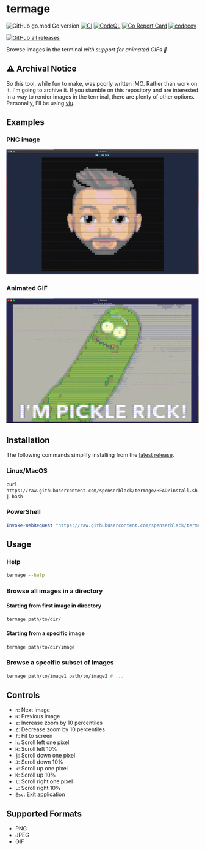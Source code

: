 # termage

![GitHub go.mod Go version](https://img.shields.io/github/go-mod/go-version/spenserblack/termage)
[![CI](https://github.com/spenserblack/termage/actions/workflows/ci.yml/badge.svg)](https://github.com/spenserblack/termage/actions/workflows/ci.yml)
[![CodeQL](https://github.com/spenserblack/termage/actions/workflows/github-code-scanning/codeql/badge.svg)](https://github.com/spenserblack/termage/actions/workflows/github-code-scanning/codeql)
[![Go Report Card](https://goreportcard.com/badge/github.com/spenserblack/termage)](https://goreportcard.com/report/github.com/spenserblack/termage)
[![codecov](https://codecov.io/gh/spenserblack/termage/branch/master/graph/badge.svg)](https://codecov.io/gh/spenserblack/termage)

[![GitHub all releases](https://img.shields.io/github/downloads/spenserblack/termage/total)][latest-release]

Browse images in the terminal *with support for animated GIFs :tada:*

## :warning: Archival Notice

So this tool, while fun to make, was poorly written IMO. Rather than work on it, I'm going to archive it. If you stumble on this repository
and are interested in a way to render images in the terminal, there are plenty of other options. Personally, I'll be using [viu](https://github.com/atanunq/viu).

## Examples

### PNG image

![Viewing a PNG image](./_resources/viewing_png.png "PNG image")

### Animated GIF

![Viewing an animated GIF](./_resources/viewing_gif.gif "Animated GIF")

## Installation

The following commands simplify installing from the [latest release][latest-release].

### Linux/MacOS

```shell
curl https://raw.githubusercontent.com/spenserblack/termage/HEAD/install.sh | bash
```

### PowerShell

```powershell
Invoke-WebRequest "https://raw.githubusercontent.com/spenserblack/termage/HEAD/install.ps1" | Invoke-Expression
```

## Usage

### Help

```sh
termage --help
```

### Browse all images in a directory

#### Starting from first image in directory

```sh
termage path/to/dir/
```

#### Starting from a specific image

```sh
termage path/to/dir/image
```

### Browse a specific subset of images

```sh
termage path/to/image1 path/to/image2 # ...
```

## Controls

- `n`: Next image
- `N`: Previous image
- `z`: Increase zoom by 10 percentiles
- `Z`: Decrease zoom by 10 percentiles
- `f`: Fit to screen
- `h`: Scroll left one pixel
- `H`: Scroll left 10%
- `j`: Scroll down one pixel
- `J`: Scroll down 10%
- `k`: Scroll up one pixel
- `K`: Scroll up 10%
- `l`: Scroll right one pixel
- `L`: Scroll right 10%
- `Esc`: Exit application

## Supported Formats

- PNG
- JPEG
- GIF

[latest-release]: https://github.com/spenserblack/termage/releases/latest
